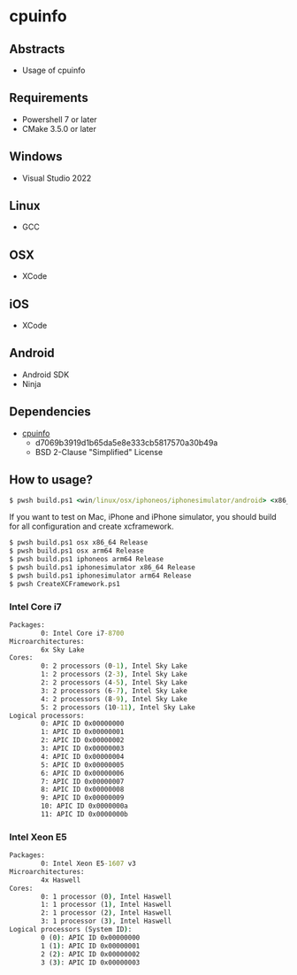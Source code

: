 # cpuinfo

## Abstracts

* Usage of cpuinfo

## Requirements

* Powershell 7 or later
* CMake 3.5.0 or later

## Windows

* Visual Studio 2022

## Linux

* GCC

## OSX

* XCode

## iOS

* XCode

## Android

* Android SDK
* Ninja

## Dependencies

* [cpuinfo](https://github.com/pytorch/cpuinfo)
  * d7069b3919d1b65da5e8e333cb5817570a30b49a
  * BSD 2-Clause "Simplified" License

## How to usage?

````cmd
$ pwsh build.ps1 <win/linux/osx/iphoneos/iphonesimulator/android> <x86_64/armv7/arm64> <Release/Debug>
````

If you want to test on Mac, iPhone and iPhone simulator, you should build for all configuration and create xcframework.

````sh
$ pwsh build.ps1 osx x86_64 Release
$ pwsh build.ps1 osx arm64 Release
$ pwsh build.ps1 iphoneos arm64 Release
$ pwsh build.ps1 iphonesimulator x86_64 Release
$ pwsh build.ps1 iphonesimulator arm64 Release
$ pwsh CreateXCFramework.ps1
````

### Intel Core i7

````cmd
Packages:
        0: Intel Core i7-8700
Microarchitectures:
        6x Sky Lake
Cores:
        0: 2 processors (0-1), Intel Sky Lake
        1: 2 processors (2-3), Intel Sky Lake
        2: 2 processors (4-5), Intel Sky Lake
        3: 2 processors (6-7), Intel Sky Lake
        4: 2 processors (8-9), Intel Sky Lake
        5: 2 processors (10-11), Intel Sky Lake
Logical processors:
        0: APIC ID 0x00000000
        1: APIC ID 0x00000001
        2: APIC ID 0x00000002
        3: APIC ID 0x00000003
        4: APIC ID 0x00000004
        5: APIC ID 0x00000005
        6: APIC ID 0x00000006
        7: APIC ID 0x00000007
        8: APIC ID 0x00000008
        9: APIC ID 0x00000009
        10: APIC ID 0x0000000a
        11: APIC ID 0x0000000b
````

### Intel Xeon E5

````cmd
Packages:
        0: Intel Xeon E5-1607 v3
Microarchitectures:
        4x Haswell
Cores:
        0: 1 processor (0), Intel Haswell
        1: 1 processor (1), Intel Haswell
        2: 1 processor (2), Intel Haswell
        3: 1 processor (3), Intel Haswell
Logical processors (System ID):
        0 (0): APIC ID 0x00000000
        1 (1): APIC ID 0x00000001
        2 (2): APIC ID 0x00000002
        3 (3): APIC ID 0x00000003
````